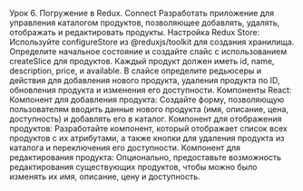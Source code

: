Урок 6. Погружение в Redux. Connect Разработать приложение для управления каталогом продуктов, позволяющее добавлять, удалять, отображать и редактировать продукты. Настройка Redux Store: Используйте configureStore из @reduxjs/toolkit для создания хранилища. Определите начальное состояние и создайте слайс с использованием createSlice для продуктов. Каждый продукт должен иметь id, name, description, price, и available. В слайсе определите редьюсеры и действия для добавления нового продукта, удаления продукта по ID, обновления продукта и изменения его доступности. Компоненты React: Компонент для добавления продукта: Создайте форму, позволяющую пользователям вводить данные нового продукта (имя, описание, цена, доступность) и добавлять его в каталог. Компонент для отображения продуктов: Разработайте компонент, который отображает список всех продуктов с их атрибутами, а также кнопки для удаления продукта из каталога и переключения его доступности. Компонент для редактирования продукта: Опционально, предоставьте возможность редактирования существующих продуктов, чтобы можно было изменять их имя, описание, цену и доступность.